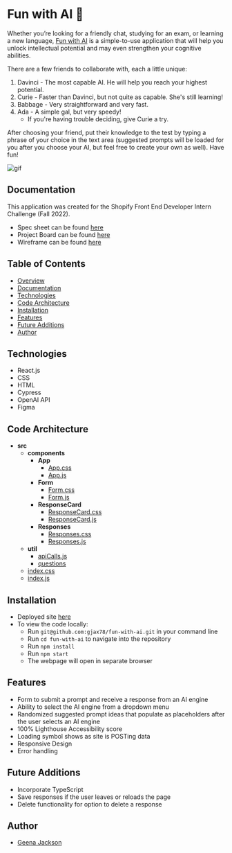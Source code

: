 # Fun with AI 🤖

Whether you’re looking for a friendly chat, studying for an exam, or learning a new language, [Fun with AI](https://fun-with-ai-gjax78.herokuapp.com/) is a simple-to-use application that will help you unlock intellectual potential and may even strengthen your cognitive abilities.

There are a few friends to collaborate with, each a little unique:

1. Davinci - The most capable AI. He will help you reach your highest potential.
2. Curie - Faster than Davinci, but not quite as capable. She's still learning!
3. Babbage - Very straightforward and very fast.
4. Ada - A simple gal, but very speedy!
    - If you're having trouble deciding, give Curie a try. 
    
After choosing your friend, put their knowledge to the test by typing a phrase of your choice in the text area (suggested prompts will be loaded for you after you choose your AI, but feel free to create your own as well). Have fun!

![gif](https://user-images.githubusercontent.com/88151743/168497487-f710d064-cea4-4e8b-a893-cb8c11ddb089.gif)

## Documentation
This application was created for the Shopify Front End Developer Intern Challenge (Fall 2022).

- Spec sheet can be found [here](https://docs.google.com/document/d/1O7mCynsz_cBXkEaCFGSZAuvAOY84QVq35l20xJwjOYg/edit)
- Project Board can be found [here](https://github.com/gjax78/fun-with-ai/projects/1)
- Wireframe can be found [here](https://www.figma.com/file/k2eSKiDGoleYgaNMvT83GS/FUN-WITH-GPT-%7C-SHOPIFY-FALL-2022?node-id=0%3A1)

## Table of Contents
- [Overview](#fun-with-gpt3)
- [Documentation](#documentation)
- [Technologies](#technologies)
- [Code Architecture](#code-architecture)
- [Installation](#installation)
- [Features](#features)
- [Future Additions](#future-additions)
- [Author](#author)

## Technologies
- React.js
- CSS
- HTML
- Cypress
- OpenAI API
- Figma

## Code Architecture
  - __src__
    - __components__
      - __App__
        - [App.css](src/App/App.css)
        - [App.js](src/App/App.js)
      - __Form__
        - [Form.css](src/components/Form/Form.css)
        - [Form.js](src/components/Form/Form.js)
      - __ResponseCard__
        - [ResponseCard.css](src/components/ResponseCard/ResponseCard.css)
        - [ResponseCard.js](src/components/ResponseCard/ResponseCard.js)
      - __Responses__
        - [Responses.css](src/components/Responses/Responses.css)
        - [Responses.js](src/components/Responses/Responses.js)
    - __util__
        - [apiCalls.js](src/apiCalls.js)
        - [questions](src/questions.js)
    - [index.css](src/index.css)
    - [index.js](src/index.js)

## Installation
- Deployed site [here](https://fun-with-ai-gjax78.herokuapp.com)
- To view the code locally:
  - Run `git@github.com:gjax78/fun-with-ai.git` in your command line
  - Run `cd fun-with-ai` to navigate into the repository
  - Run `npm install`
  - Run `npm start`
  - The webpage will open in separate browser

## Features
- Form to submit a prompt and receive a response from an AI engine
- Ability to select the AI engine from a dropdown menu
- Randomized suggested prompt ideas that populate as placeholders after the user selects an AI engine
- 100% Lighthouse Accessibility score
- Loading symbol shows as site is POSTing data
- Responsive Design
- Error handling

## Future Additions
- Incorporate TypeScript
- Save responses if the user leaves or reloads the page
- Delete functionality for option to delete a response

## Author
- [Geena Jackson](https://github.com/gjax78)